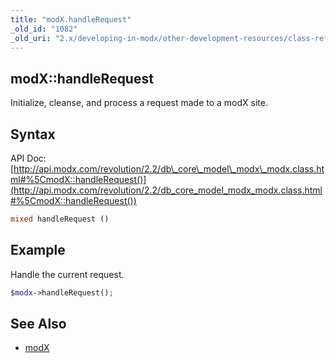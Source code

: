 ```yaml
---
title: "modX.handleRequest"
_old_id: "1082"
_old_uri: "2.x/developing-in-modx/other-development-resources/class-reference/modx/modx.handlerequest"
---
```


## modX::handleRequest

Initialize, cleanse, and process a request made to a modX site.

## Syntax

API Doc: [http://api.modx.com/revolution/2.2/db\_core\_model\_modx\_modx.class.html#%5CmodX::handleRequest()](http://api.modx.com/revolution/2.2/db_core_model_modx_modx.class.html#%5CmodX::handleRequest())

``` php
mixed handleRequest ()
```

## Example

Handle the current request.

``` php
$modx->handleRequest();
```

## See Also

- [modX](extending-modx/core-model/modx "modX")